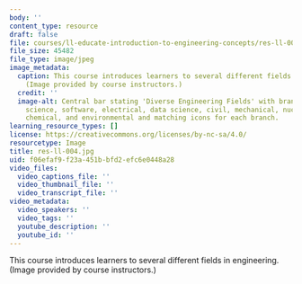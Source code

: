 ```yaml
---
body: ''
content_type: resource
draft: false
file: courses/ll-educate-introduction-to-engineering-concepts/res-ll-004.jpg
file_size: 45482
file_type: image/jpeg
image_metadata:
  caption: This course introduces learners to several different fields in engineering.
    (Image provided by course instructors.)
  credit: ''
  image-alt: Central bar stating 'Diverse Engineering Fields' with branches of computer
    science, software, electrical, data science, civil, mechanical, nuclear, bioengineering,
    chemical, and environmental and matching icons for each branch.
learning_resource_types: []
license: https://creativecommons.org/licenses/by-nc-sa/4.0/
resourcetype: Image
title: res-ll-004.jpg
uid: f06efaf9-f23a-451b-bfd2-efc6e0448a28
video_files:
  video_captions_file: ''
  video_thumbnail_file: ''
  video_transcript_file: ''
video_metadata:
  video_speakers: ''
  video_tags: ''
  youtube_description: ''
  youtube_id: ''
---
```

This course introduces learners to several different fields in engineering. (Image provided by course instructors.)
